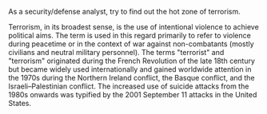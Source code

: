 As a security/defense analyst, try to find out the hot zone of terrorism.

Terrorism, in its broadest sense, is the use of intentional violence to achieve political aims. The term is used in this regard primarily to refer to violence during peacetime or in the context of war against non-combatants (mostly civilians and neutral military personnel).
The terms "terrorist" and "terrorism" originated during the French Revolution of the late 18th century but became widely used internationally and gained worldwide attention in the 1970s during the Northern Ireland conflict, the Basque conflict, and the Israeli–Palestinian conflict. The increased use of suicide attacks from the 1980s onwards was typified by the 2001 September 11 attacks in the United States.